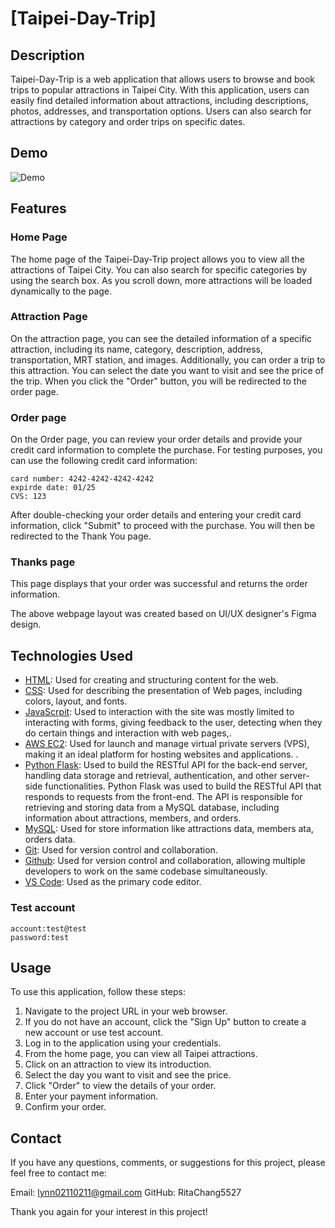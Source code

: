 # [Taipei-Day-Trip]

## Description
Taipei-Day-Trip is a web application that allows users to browse and book trips to popular attractions in Taipei City.
With this application, users can easily find detailed information about attractions, including descriptions, photos, addresses, and transportation options. 
Users can also search for attractions by category and order trips on specific dates.

## Demo
![Demo](http://g.recordit.co/jIFbG7xyAH.gif)

## Features
### Home Page
The home page of the Taipei-Day-Trip project allows you to view all the attractions of Taipei City. 
You can also search for specific categories by using the search box. 
As you scroll down, more attractions will be loaded dynamically to the page.

### Attraction Page
On the attraction page, you can see the detailed information of a specific attraction, including its name, category, description, address, transportation, MRT station, and images. 
Additionally, you can order a trip to this attraction.
You can select the date you want to visit and see the price of the trip. When you click the "Order" button, you will be redirected to the order page.
### Order page
On the Order page, you can review your order details and provide your credit card information to complete the purchase. For testing purposes, you can use the following credit card information:

```
card number: 4242-4242-4242-4242
expirde date: 01/25
CVS: 123
```
After double-checking your order details and entering your credit card information, click "Submit" to proceed with the purchase. You will then be redirected to the Thank You page.

### Thanks page
This page displays that your order was successful and returns the order information.

The above webpage layout was created based on UI/UX designer's Figma design.
## Technologies Used
* [HTML](https://developer.mozilla.org/en-US/docs/Web/HTML): Used for creating and structuring content for the web.
* [CSS](https://developer.mozilla.org/en-US/docs/Web/CSS): Used for describing the presentation of Web pages, including colors, layout, and fonts.
* [JavaScrpit]([https://www.w3schools.com/js/js_htmldom_document.asp](https://developer.mozilla.org/en-US/docs/Web/JavaScript)): Used to interaction with the site was mostly limited to interacting with forms, giving feedback to the user, detecting when they do certain things and interaction with web pages,. 
* [AWS EC2](https://aws.amazon.com/tw/ec2/?trk=f8464984-daa7-4909-b7a9-c299cfbbc7fb&sc_channel=ps&ef_id=CjwKCAjw8-OhBhB5EiwADyoY1XXlzgDDxsy9EUFvPXFWzDTwsak_UNkKWgo-EbiKLurJy1lnl8nxVRoCoiEQAvD_BwE:G:s&s_kwcid=AL!4422!3!595905314555!p!!g!!ec2!17115101019!136234403676): Used for launch and manage virtual private servers (VPS), making it an ideal platform for hosting websites and applications. .
* [Python Flask](https://flask.palletsprojects.com/en/2.2.x/): Used to build the RESTful API for the back-end server, handling data storage and retrieval, authentication, and other server-side functionalities.
Python Flask was used to build the RESTful API that responds to requests from the front-end. The API is responsible for retrieving and storing data from a MySQL database, including information about attractions, members, and orders.
* [MySQL](https://www.mysql.com/): Used for store information like attractions data, members ata, orders data.
* [Git](https://git-scm.com/): Used for version control and collaboration.
* [Github](https://github.com/): Used for version control and collaboration, allowing multiple developers to work on the same codebase simultaneously.
* [VS Code](https://code.visualstudio.com/): Used as the primary code editor.

### Test account
```
account:test@test
password:test
```

## Usage
To use this application, follow these steps:

1. Navigate to the project URL in your web browser.
2. If you do not have an account, click the "Sign Up" button to create a new account or use test account.
3. Log in to the application using your credentials.
4. From the home page, you can view all Taipei attractions.
5. Click on an attraction to view its introduction.
6. Select the day you want to visit and see the price.
7. Click "Order" to view the details of your order.
8. Enter your payment information.
9. Confirm your order.


## Contact
If you have any questions, comments, or suggestions for this project, please feel free to contact me:

Email: lynn02110211@gmail.com
GitHub: RitaChang5527


Thank you again for your interest in this project!
